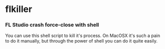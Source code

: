 # flkiller
### FL Studio crash force-close with shell

You can use this shell script to kill it's process. On MacOSX it's such a pain to do it manually, but through the power of shell you can do it quite easily.
